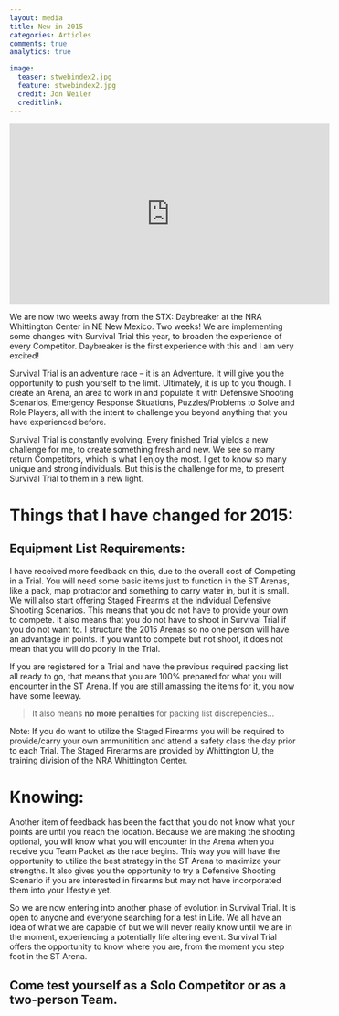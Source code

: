 ```yaml
---
layout: media
title: New in 2015
categories: Articles
comments: true
analytics: true

image:
  teaser: stwebindex2.jpg
  feature: stwebindex2.jpg
  credit: Jon Weiler
  creditlink:  
---
```

 
<iframe width="560" height="315" src="https://www.youtube.com/embed/YXXKhY7UcPc" frameborder="0" allowfullscreen></iframe>
 
We are now two weeks away from the STX: Daybreaker at the NRA Whittington Center in NE New Mexico.  Two weeks!  We are implementing some changes with Survival Trial this year, to broaden the experience of every Competitor.  Daybreaker is the first experience with this and I am very excited!  

Survival Trial is an adventure race – it is an Adventure.  It will give you the opportunity to push yourself to the limit.  Ultimately, it is up to you though.  I create an Arena, an area to work in and populate it with Defensive Shooting Scenarios, Emergency Response Situations, Puzzles/Problems to Solve and Role Players; all with the intent to challenge you beyond anything that you have experienced before. 


Survival Trial is constantly evolving.  Every finished Trial yields a new challenge for me, to create something fresh and new.  We see so many return Competitors, which is what I enjoy the most.  I get to know so many unique and strong individuals.  But this is the challenge for me, to present Survival Trial to them in a new light.  


# Things that I have changed for 2015:

## Equipment List Requirements:

I have received more feedback on this, due to the overall cost of Competing in a Trial.  You will need some basic items just to function in the ST Arenas, like a pack, map protractor and something to carry water in, but it is small.  We will also start offering Staged Firearms at the individual Defensive Shooting Scenarios.  This means that you do not have to provide your own to compete. It also means that you do not have to shoot in Survival Trial if you do not want to.  I structure the 2015 Arenas so no one person will have an advantage in points. If you want to compete but not shoot, it does not mean that you will do poorly in the Trial.

If you are registered for a Trial and have the previous required packing list all ready to go, that means that you are 100% prepared for what you will encounter in the ST Arena.  If you are still amassing the items for it, you now have some leeway.  

> It also means **no more penalties** for packing list discrepencies…

Note:  If you do want to utilize the Staged Firearms you will be required to provide/carry your own ammunitition and attend a safety class the day prior to each Trial.  The Staged Firerarms are provided by Whittington U, the training division of the NRA Whittington Center.

# Knowing:

Another item of feedback has been the fact that you do not know what your points are until you reach the location.  Because we are making the shooting optional, you will know what you will encounter in the Arena when you receive you Team Packet as the race begins.  This way you will have the opportunity to utilize the best strategy in the ST Arena to maximize your strengths.  It also gives you the opportunity to try a Defensive Shooting Scenario if you are interested in firearms but may not have incorporated them into your lifestyle yet.

So we are now entering into another phase of evolution in Survival Trial.  It is open to anyone and everyone searching for a test in Life.  We all have an idea of what we are capable of but we will never really know until we are in the moment, experiencing a potentially life altering event.  Survival Trial offers the opportunity to know where you are, from the moment you step foot in the ST Arena.

## Come test yourself as a Solo Competitor or as a two-person Team.  
